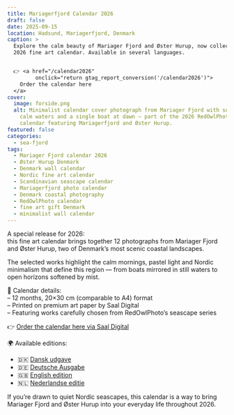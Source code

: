 ```yaml
---
title: Mariagerfjord Calendar 2026
draft: false
date: 2025-09-15
location: Hadsund, Mariagerfjord, Denmark
caption: >
  Explore the calm beauty of Mariager Fjord and Øster Hurup, now collected in my
  2026 fine art calendar. Available in several languages.  


  👉 <a href="/calendar2026" 
         onclick="return gtag_report_conversion('/calendar2026')">
    Order the calendar here
  </a>
cover:
  image: forside.png
  alt: Minimalist calendar cover photograph from Mariager Fjord with soft mist,
    calm waters and a single boat at dawn — part of the 2026 RedOwlPhoto
    calendar featuring Mariagerfjord and Øster Hurup.
featured: false
categories:
  - sea-fjord
tags:
  - Mariager Fjord calendar 2026
  - Øster Hurup Denmark
  - Denmark wall calendar
  - Nordic fine art calendar
  - Scandinavian seascape calendar
  - Mariagerfjord photo calendar
  - Denmark coastal photography
  - RedOwlPhoto calendar
  - fine art gift Denmark
  - minimalist wall calendar
---
```

A special release for 2026:  
this fine art calendar brings together 12 photographs from Mariager Fjord and Øster Hurup, two of Denmark’s most scenic coastal landscapes.

The selected works highlight the calm mornings, pastel light and Nordic minimalism that define this region — from boats mirrored in still waters to open horizons softened by mist.

📅 Calendar details:  
– 12 months, 20×30 cm (comparable to A4) format  
– Printed on premium art paper by Saal Digital  
– Featuring works carefully chosen from RedOwlPhoto’s seascape series  

👉 [Order the calendar here via Saal Digital](http://redowlphoto.dk/calendar2026)

🌍 Available editions:  
- 🇩🇰 [Dansk udgave](http://redowlphoto.dk/calendar2026-dk)  
- 🇩🇪 [Deutsche Ausgabe](http://redowlphoto.dk/calendar2026-de)  
- 🇬🇧 [English edition](http://redowlphoto.dk/calendar2026-en)  
- 🇳🇱 [Nederlandse editie](http://redowlphoto.dk/calendar2026-nl)  

If you’re drawn to quiet Nordic seascapes, this calendar is a way to bring Mariager Fjord and Øster Hurup into your everyday life throughout 2026.

<!--more-->
